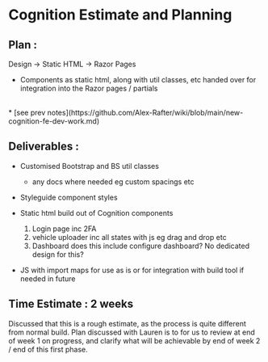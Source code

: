 # Cognition Estimate and Planning

## Plan :
Design -> Static HTML -> Razor Pages
- Components as static html, along with util classes, etc handed over for integration into the Razor pages / partials
<br>
* [see prev notes](https://github.com/Alex-Rafter/wiki/blob/main/new-cognition-fe-dev-work.md)

## Deliverables :

- Customised Bootstrap and BS util classes
  - any docs where needed eg custom spacings etc
- Styleguide component styles

- Static html build out of Cognition components

  1. Login page inc 2FA
  2. vehicle uploader inc all states with js eg drag and drop etc
  3. Dashboard
  does this include configure dashboard? No dedicated design for this?

- JS with import maps for use as is or for integration with build tool if needed in future

## Time Estimate : 2 weeks
Discussed that this is a rough estimate, as the process is quite different from normal build. Plan discussed with Lauren is to for us to review at end of week 1 on progress, and clarify what will be achievable by end of week 2 / end of this first phase.


